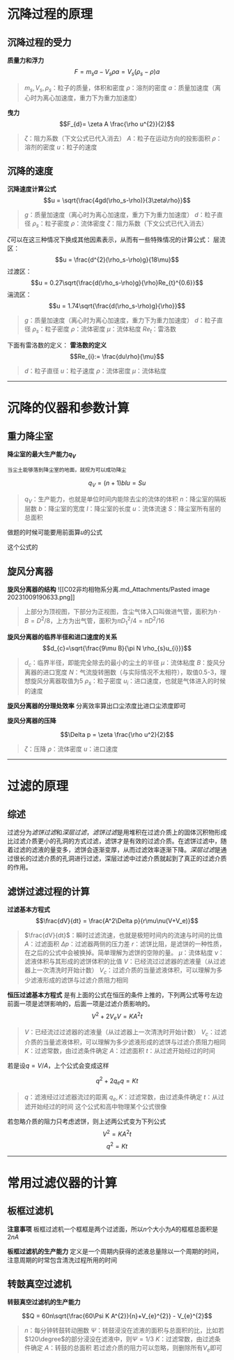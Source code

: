 # 沉降过程的原理

## 沉降过程的受力
**质量力和浮力**
$$F = m_{s}a - V_{s}\rho a = V_{s}(\rho_{s}-\rho)a$$
>$m_{s},V_{s},\rho_{s}$：粒子的质量，体积和密度
>$\rho$：溶剂的密度
>$a$：质量加速度（离心时为离心加速度，重力下为重力加速度）


**曳力**
$$F_{d}= \zeta A \frac{\rho u^{2}}{2}$$
>$\zeta$：阻力系数（下文公式已代入消去）
>$A$：粒子在运动方向的投影面积
>$\rho$：溶剂的密度
>$u$：粒子的速度
## 沉降的速度
**沉降速度计算公式**
$$u = \sqrt{\frac{4gd(\rho_s-\rho)}{3\zeta\rho}}$$
>$g$：质量加速度（离心时为离心加速度，重力下为重力加速度）
>$d$：粒子直径
>$\rho_s$：粒子密度
>$\rho$：流体密度
>$\zeta$：阻力系数（下文公式已代入消去）

$\zeta$可以在这三种情况下换成其他因素表示，从而有一些特殊情况的计算公式：
层流区：
$$u = \frac{d^{2}(\rho_s-\rho)g}{18\mu}$$
过渡区：
$$u = 0.27\sqrt{\frac{d(\rho_s-\rho)g}{\rho}Re_{t}^{0.6}}$$
湍流区：
$$u = 1.74\sqrt{\frac{d(\rho_s-\rho)g}{\rho}}$$
>$g$：质量加速度（离心时为离心加速度，重力下为重力加速度）
>$d$：粒子直径
>$\rho_s$：粒子密度
>$\rho$：流体密度
>$\mu$：流体粘度
>$Re_{t}$：雷洛数

下面有雷洛数的定义：
**雷洛数的定义**
$$Re_{i}:= \frac{du\rho}{\mu}$$
> $d$：粒子直径
> $u$：粒子速度
>$\rho$：流体密度
>$\mu$：流体粘度

****
# 沉降的仪器和参数计算

## 重力降尘室
**降尘室的最大生产能力$q_{V}$**

	当尘土能够落到降尘室的地面，就视为可以成功降尘

$$q_{V} = (n+1)blu = Su$$
>$q_{V}$：生产能力，也就是单位时间内能除去尘的流体的体积
>$n$：降尘室的隔板层数
>$b$：降尘室的宽度
>$l$：降尘室的长度
>$u$：流体流速
>$S$：降尘室所有层的总面积

做题的时候可能要用前面算$u$的公式

这个公式的

## 旋风分离器
**旋风分离器的结构**
![[C02非均相物系分离.md_Attachments/Pasted image 20231009190633.png]]
>上部分为顶视图，下部分为正视图，含尘气体入口叫做进气管，面积为$h\cdot B = D^2/8$，上方为出气管，面积为$\pi D_{1}^2/4=\pi D^2/16$


**旋风分离器的临界半径和进口速度的关系**
$$d_{c}=\sqrt{\frac{9\mu B}{\pi N \rho_{s}u_{i}}}$$
>$d_{c}$：临界半径，即能完全除去的最小的尘土的半径
>$\mu$：流体粘度
>$B$：旋风分离器的进口宽度
>$N$：气流旋转圈数（与实际情况不太相符），取值0.5-3，理想旋风分离器取值为5
>$\rho_s$：粒子密度
>$u_{i}$：进口速度，也就是气体进入的时候的速度

**旋风分离器的分理处效率**
分离效率算出口尘浓度比进口尘浓度即可

**旋风分离器的压降**

$$\Delta p = \zeta \frac{\rho u^2}{2}$$
>$\zeta$：压降
>$\rho$：流体密度
>$u$：进口速度

****

# 过滤的原理

## 综述
过滤分为*滤饼过滤*和*深层过滤*，*滤饼过滤*是用堆积在过滤介质上的固体沉积物形成比过滤介质更小的孔洞的方式过滤，滤饼才是有效的过滤介质。在滤饼过滤中，随着过滤的滤液的量变多，滤饼会逐渐变厚，从而过滤效率逐渐下降。*深层过滤*是通过很长的过滤介质的孔洞进行过滤，深层过滤中过滤介质就起到了真正的过滤介质的作用。

## 滤饼过滤过程的计算
**过滤基本方程式**
$$\frac{dV}{dt} = \frac{A^2\Delta p}{r\mu\nu(V+V_e)}$$
>$\frac{dV}{dt}$：瞬时过滤流速，也就是极短时间内的流速与时间的比值
>$A$：过滤面积
>$\Delta p$：过滤器两侧的压力差
>$r$：滤饼比阻，是滤饼的一种性质，在之后的公式中会被换掉。简单理解为滤饼的空隙的量。
>$\mu$：流体粘度
>$\nu$：滤液体积与其形成的滤饼体积的比值
>$V$：已经流过过滤器的滤液量（从过滤器上一次清洗时开始计数）
>$V_{c}$：过滤介质的当量滤液体积，可以理解为多少滤液形成的滤饼与过滤介质阻力相同

**恒压过滤基本方程式**
	是有上面的公式在恒压的条件上推的，下列两公式等号左边前面一项是滤饼影响的，后面一项是过滤介质影响的。
$$V^{2}+ 2V_{e}V= KA^2t$$
>$V$：已经流过过滤器的滤液量（从过滤器上一次清洗时开始计数）
>$V_{c}$：过滤介质的当量滤液体积，可以理解为多少滤液形成的滤饼与过滤介质阻力相同
>$K$：过滤常数，由过滤条件确定
>$A$：过滤面积
>$t$：从过滤开始经过的时间

若是设$q = V/A$，上个公式会变成这样

$$q^{2}+2q_{e}q = Kt$$

>$q$：滤液经过过滤器流过的距离
>$q_{e},K$：过滤常数，由过滤条件确定
>$t$：从过滤开始经过的时间
>这个公式和高中物理某个公式很像

若忽略介质的阻力只考虑滤饼，则上述两公式变为下列公式
$$V^{2}= KA^2t$$
$$q^{2}= Kt$$

****

# 常用过滤仪器的计算
## 板框过滤机
**注意事项**
板框过滤机一个框框是两个过滤面，所以$n$个大小为$A$的框框总面积是$2nA$

**板框过滤机的生产能力**
定义是一个周期内获得的滤液总量除以一个周期的时间，注意周期的时常包含清洗过程所用的时间

## 转鼓真空过滤机

**转鼓真空过滤机的生产能力**

$$Q = 60n\sqrt{\frac{60\Psi K A^{2}}{n}+V_{e}^{2}} - V_{e}^{2}$$
>$n$：每分钟转鼓转动圈数
>$\Psi$：转鼓浸没在滤液的面积与总面积的比，比如若$120\degree$的部分浸没在滤液中，则$\Psi = 1/3$
>$K$：过滤常数，由过滤条件确定
>$A$：转鼓的总面积
>若过滤介质的阻力可以忽略，则删除所有$V_{e}$即可

